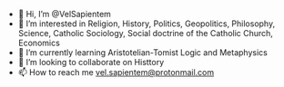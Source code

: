 - 👋 Hi, I’m @VelSapientem
- 👀 I’m interested in Religion, History, Politics, Geopolitics, Philosophy, Science, Catholic Sociology, Social doctrine of the Catholic Church, Economics
- 🌱 I’m currently learning Aristotelian-Tomist Logic and Metaphysics
- 💞️ I’m looking to collaborate on Histtory
- 📫 How to reach me vel.sapientem@protonmail.com 

<!---
VelSapientem/VelSapientem is a ✨ special ✨ repository because its `README.md` (this file) appears on your GitHub profile.
You can click the Preview link to take a look at your changes.
--->

